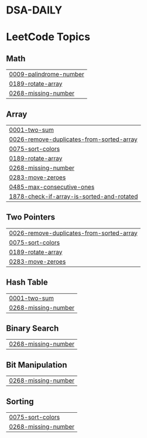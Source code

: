 # DSA-DAILY
<!---LeetCode Topics Start-->
# LeetCode Topics
## Math
|  |
| ------- |
| [0009-palindrome-number](https://github.com/hitanshuagrawal/DSA-DAILY/tree/master/0009-palindrome-number) |
| [0189-rotate-array](https://github.com/hitanshuagrawal/DSA-DAILY/tree/master/0189-rotate-array) |
| [0268-missing-number](https://github.com/hitanshuagrawal/DSA-DAILY/tree/master/0268-missing-number) |
## Array
|  |
| ------- |
| [0001-two-sum](https://github.com/hitanshuagrawal/DSA-DAILY/tree/master/0001-two-sum) |
| [0026-remove-duplicates-from-sorted-array](https://github.com/hitanshuagrawal/DSA-DAILY/tree/master/0026-remove-duplicates-from-sorted-array) |
| [0075-sort-colors](https://github.com/hitanshuagrawal/DSA-DAILY/tree/master/0075-sort-colors) |
| [0189-rotate-array](https://github.com/hitanshuagrawal/DSA-DAILY/tree/master/0189-rotate-array) |
| [0268-missing-number](https://github.com/hitanshuagrawal/DSA-DAILY/tree/master/0268-missing-number) |
| [0283-move-zeroes](https://github.com/hitanshuagrawal/DSA-DAILY/tree/master/0283-move-zeroes) |
| [0485-max-consecutive-ones](https://github.com/hitanshuagrawal/DSA-DAILY/tree/master/0485-max-consecutive-ones) |
| [1878-check-if-array-is-sorted-and-rotated](https://github.com/hitanshuagrawal/DSA-DAILY/tree/master/1878-check-if-array-is-sorted-and-rotated) |
## Two Pointers
|  |
| ------- |
| [0026-remove-duplicates-from-sorted-array](https://github.com/hitanshuagrawal/DSA-DAILY/tree/master/0026-remove-duplicates-from-sorted-array) |
| [0075-sort-colors](https://github.com/hitanshuagrawal/DSA-DAILY/tree/master/0075-sort-colors) |
| [0189-rotate-array](https://github.com/hitanshuagrawal/DSA-DAILY/tree/master/0189-rotate-array) |
| [0283-move-zeroes](https://github.com/hitanshuagrawal/DSA-DAILY/tree/master/0283-move-zeroes) |
## Hash Table
|  |
| ------- |
| [0001-two-sum](https://github.com/hitanshuagrawal/DSA-DAILY/tree/master/0001-two-sum) |
| [0268-missing-number](https://github.com/hitanshuagrawal/DSA-DAILY/tree/master/0268-missing-number) |
## Binary Search
|  |
| ------- |
| [0268-missing-number](https://github.com/hitanshuagrawal/DSA-DAILY/tree/master/0268-missing-number) |
## Bit Manipulation
|  |
| ------- |
| [0268-missing-number](https://github.com/hitanshuagrawal/DSA-DAILY/tree/master/0268-missing-number) |
## Sorting
|  |
| ------- |
| [0075-sort-colors](https://github.com/hitanshuagrawal/DSA-DAILY/tree/master/0075-sort-colors) |
| [0268-missing-number](https://github.com/hitanshuagrawal/DSA-DAILY/tree/master/0268-missing-number) |
<!---LeetCode Topics End-->